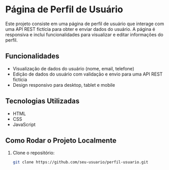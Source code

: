 # Página de Perfil de Usuário

Este projeto consiste em uma página de perfil de usuário que interage com uma API REST fictícia para obter e enviar dados do usuário. A página é responsiva e inclui funcionalidades para visualizar e editar informações do perfil.

## Funcionalidades

- Visualização de dados do usuário (nome, email, telefone)
- Edição de dados do usuário com validação e envio para uma API REST fictícia
- Design responsivo para desktop, tablet e mobile

## Tecnologias Utilizadas

- HTML
- CSS
- JavaScript

## Como Rodar o Projeto Localmente

1. Clone o repositório:
   ```bash
   git clone https://github.com/seu-usuario/perfil-usuario.git
